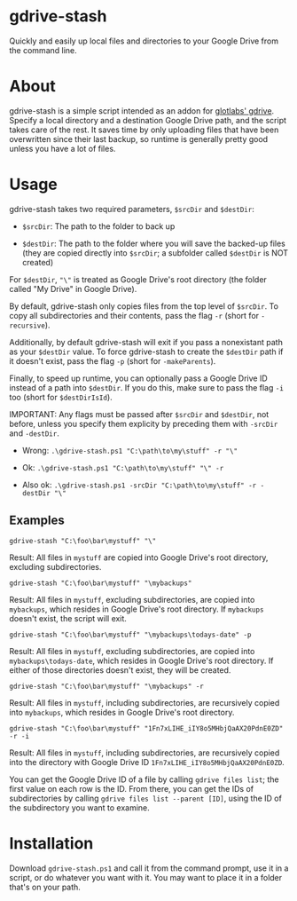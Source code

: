 # gdrive-stash

Quickly and easily up local files and directories to your Google Drive from the command line.

# About

gdrive-stash is a simple script intended as an addon for [glotlabs' gdrive](https://github.com/glotlabs/gdrive?tab=MIT-1-ov-file). Specify a local directory and a destination Google Drive path, and the script takes care of the rest. It saves time by only uploading files that have been overwritten since their  last backup, so runtime is generally pretty good unless you have a lot of files.

# Usage

gdrive-stash takes two required parameters, `$srcDir` and `$destDir`:

- `$srcDir`: The path to the folder to back up

- `$destDir`: The path to the folder where you will save the backed-up files (they are copied directly into `$srcDir`; a subfolder called `$destDir` is NOT created)

For `$destDir`, `"\"` is treated as Google Drive's root directory (the folder called "My Drive" in Google Drive).

By default, gdrive-stash only copies files from the top level of `$srcDir`. To copy all subdirectories and their contents, pass the flag `-r` (short for `-recursive`).

Additionally, by default gdrive-stash will exit if you pass a nonexistant path as your `$destDir` value. To force gdrive-stash to create the `$destDir` path if it doesn't exist, pass the flag `-p` (short for `-makeParents`).

Finally, to speed up runtime, you can optionally pass a Google Drive ID instead of a path into `$destDir`. If you do this, make sure to pass the flag `-i` too (short for `$destDirIsId`).

IMPORTANT: Any flags must be passed after `$srcDir` and `$destDir`, not before, unless you specify them explicity by preceding them with `-srcDir` and `-destDir`.

- Wrong: `.\gdrive-stash.ps1 "C:\path\to\my\stuff" -r "\"`

- Ok: `.\gdrive-stash.ps1 "C:\path\to\my\stuff" "\" -r`

- Also ok: `.\gdrive-stash.ps1 -srcDir "C:\path\to\my\stuff" -r -destDir "\"` 

## Examples

`gdrive-stash "C:\foo\bar\mystuff" "\"`

Result: All files in `mystuff` are copied into Google Drive's root directory,
excluding subdirectories.

`gdrive-stash "C:\foo\bar\mystuff" "\mybackups"`

Result: All files in `mystuff`, excluding subdirectories, are copied into
`mybackups`, which resides in Google Drive's root directory. If `mybackups`
doesn't exist, the script will exit.

`gdrive-stash "C:\foo\bar\mystuff" "\mybackups\todays-date" -p`

Result: All files in `mystuff`, excluding subdirectories, are copied
into `mybackups\todays-date`, which resides in Google Drive's root directory.
If either of those directories doesn't exist, they will be created.

`gdrive-stash "C:\foo\bar\mystuff" "\mybackups" -r`

Result: All files in `mystuff`, including subdirectories, are recursively
copied into `mybackups`, which resides in Google Drive's root directory.

`gdrive-stash "C:\foo\bar\mystuff" "1Fn7xLIHE_iIY8o5MHbjQaAX20PdnE0ZD" -r -i`

Result: All files in `mystuff`, including subdirectories, are recursively
copied into the directory with Google Drive ID `1Fn7xLIHE_iIY8o5MHbjQaAX20PdnE0ZD`. 

You can get the Google Drive ID of a file by calling `gdrive files list`; the first value on each row is the ID. From there, you can get the IDs of subdirectories by calling `gdrive files list --parent [ID]`, using the ID of the subdirectory you want to examine.

# Installation

Download `gdrive-stash.ps1` and call it from the command prompt, use it in a script, or do whatever you want with it. You may want to place it in a folder that's on your path.
